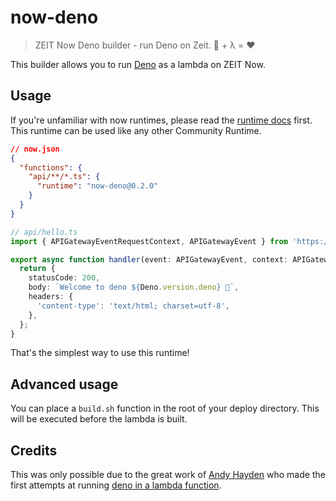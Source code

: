 # now-deno

> ZEIT Now Deno builder - run Deno on Zeit. 🦕 + λ = ❤

This builder allows you to run [Deno](https://deno.land) as a lambda on ZEIT Now.

## Usage

If you're unfamiliar with now runtimes, please read the [runtime docs](https://zeit.co/docs/runtimes) first. This runtime can be used like any other Community Runtime.

```json
// now.json
{
  "functions": {
    "api/**/*.ts": {
      "runtime": "now-deno@0.2.0"
    }
  }
}
```

```ts
// api/hello.ts
import { APIGatewayEventRequestContext, APIGatewayEvent } from 'https://deno.land/x/lambda/mod.ts';

export async function handler(event: APIGatewayEvent, context: APIGatewayEventRequestContext) {
  return {
    statusCode: 200,
    body: `Welcome to deno ${Deno.version.deno} 🦕`,
    headers: {
      'content-type': 'text/html; charset=utf-8',
    },
  };
}
```

That's the simplest way to use this runtime!

## Advanced usage

You can place a `build.sh` function in the root of your deploy directory. This will be executed before the lambda is built.

## Credits

This was only possible due to the great work of [Andy Hayden](https://github.com/hayd) who made the first attempts at running [deno in a lambda function](https://github.com/hayd/deno-lambda).
